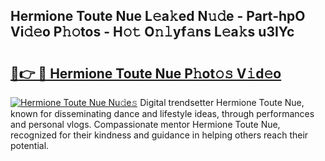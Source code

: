## Hermione Toute Nue L𝚎a𝚔ed N𝚞𝚍e - Part-hpO Vi𝚍𝚎o P𝚑𝚘tos - H𝚘𝚝 O𝚗𝚕yf𝚊ns L𝚎a𝚔s u3IYc

# <h2><a href="http://kf1z8sj.oniu.top/?m=Hermione+Toute+Nue">🔗👉 🔴 Hermione Toute Nue P𝚑ot𝚘𝚜 V𝚒d𝚎o</a></h2>

[![Hermione Toute Nue Nu𝚍e𝚜](https://i.imgur.com/0qMVB7G.gif)](http://kf1z8sj.oniu.top/?m=Hermione+Toute+Nue)
Digital trendsetter Hermione Toute Nue, known for disseminating dance and lifestyle ideas, through performances and personal vlogs. Compassionate mentor Hermione Toute Nue, recognized for their kindness and guidance in helping others reach their potential.  
